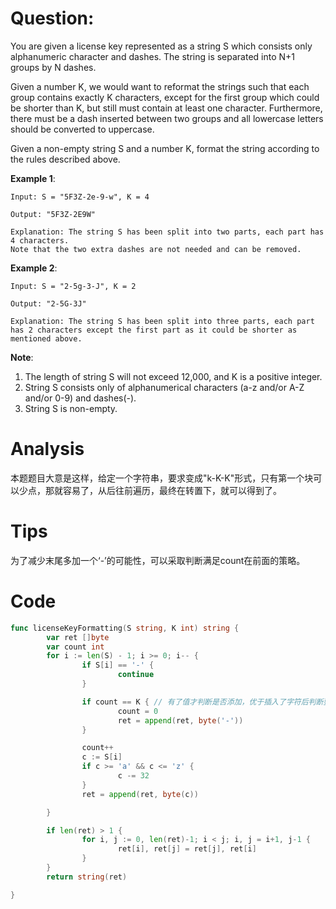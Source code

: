 # Question:

You are given a license key represented as a string S which consists only alphanumeric character and dashes. The string is separated into N+1 groups by N dashes.

Given a number K, we would want to reformat the strings such that each group contains exactly K characters, except for the first group which could be shorter than K, but still must contain at least one character. Furthermore, there must be a dash inserted between two groups and all lowercase letters should be converted to uppercase.

Given a non-empty string S and a number K, format the string according to the rules described above.

**Example 1**:
```
Input: S = "5F3Z-2e-9-w", K = 4

Output: "5F3Z-2E9W"

Explanation: The string S has been split into two parts, each part has 4 characters.
Note that the two extra dashes are not needed and can be removed.
```

**Example 2**:
```
Input: S = "2-5g-3-J", K = 2

Output: "2-5G-3J"

Explanation: The string S has been split into three parts, each part has 2 characters except the first part as it could be shorter as mentioned above.
```

**Note**:

1. The length of string S will not exceed 12,000, and K is a positive integer.
1. String S consists only of alphanumerical characters (a-z and/or A-Z and/or 0-9) and dashes(-).
1. String S is non-empty.

# Analysis

本题题目大意是这样，给定一个字符串，要求变成"k-K-K"形式，只有第一个块可以少点，那就容易了，从后往前遍历，最终在转置下，就可以得到了。

# Tips

为了减少末尾多加一个‘-’的可能性，可以采取判断满足count在前面的策略。

# Code
```go
func licenseKeyFormatting(S string, K int) string {
        var ret []byte
        var count int
        for i := len(S) - 1; i >= 0; i-- {
                if S[i] == '-' {
                        continue
                }

                if count == K { // 有了值才判断是否添加，优于插入了字符后判断要不要加‘-’,这样可以避免末尾多加一个‘-’
                        count = 0
                        ret = append(ret, byte('-'))
                }

                count++
                c := S[i]
                if c >= 'a' && c <= 'z' {
                        c -= 32
                }
                ret = append(ret, byte(c))

        }

        if len(ret) > 1 {
                for i, j := 0, len(ret)-1; i < j; i, j = i+1, j-1 {
                        ret[i], ret[j] = ret[j], ret[i]
                }
        }
        return string(ret)

}
```

